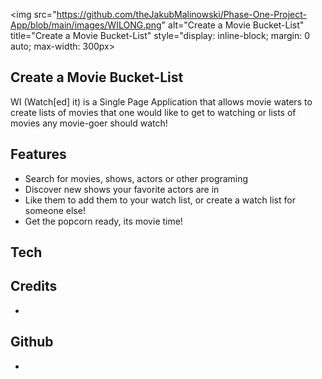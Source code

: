 <img 
src="https://github.com/theJakubMalinowski/Phase-One-Project-App/blob/main/images/WILONG.png" 
alt="Create a Movie Bucket-List" 
title="Create a Movie Bucket-List" 
style="display: inline-block; margin: 0 auto; max-width: 300px>


## Create a Movie Bucket-List

WI (Watch[ed] it) is a Single Page Application that allows movie waters to create lists of movies that one would like to get to watching or lists of movies any movie-goer should watch!

## Features
- Search for movies, shows, actors or other programing
- Discover new shows your favorite actors are in 
- Like them to add them to your watch list, or create a watch list for someone else!
- Get the popcorn ready, its movie time!

## Tech

## Credits
- 
## Github
- 